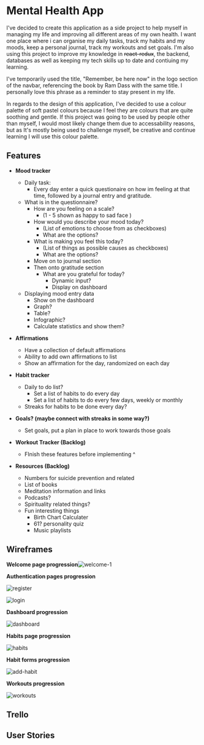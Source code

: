 

# Mental Health App

I've decided to create this application as a side project to help myself in managing my life and improving all different areas of my own health. I want one place where i can organise my daily tasks, track my habits and my moods, keep a personal journal, track my workouts and set goals. I'm also using this project to improve my knowledge in ~~react-redux~~, the backend, databases as well as keeping my tech skills up to date and contiuing my learning.

 I've temporarily used the title, "Remember, be here now" in the logo section of the navbar, referencing the book by Ram Dass with the same title. I personally love this phrase as a reminder to stay present in my life. 

In regards to the design of this application, I've decided to use a colour palette of soft pastel colours because I feel they are colours that are quite soothing and gentle. If this project was going to be used by people other than myself, I would most likely change them due to accessability reasons, but as It's mostly being used to challenge myself, be creative and continue learning I will use this colour palette.

## Features

- **Mood tracker**
  - Daily task:
    - Every day enter a quick questionaire on how im feeling at that time, followed by a journal entry and gratitude.
  - What is in the questionnaire?
    - How are you feeling on a scale?
      -  (1 - 5 shown as happy to sad face )
    - How would you describe your mood today?
      - (List of emotions to choose from as checkboxes)
      - What are the options?
    - What is making you feel this today?
      - (List of things as possible causes as checkboxes)
      - What are the options?
    - Move on to journal section
    - Then onto gratitude section
      - What are you grateful for today?
        - Dynamic input?
        - Display on dashboard
  - Displaying mood entry data
    - Show on the dashboard
    - Graph?
    - Table?
    - Infographic?
    - Calculate statistics and show them?



- **Affirmations**
  - Have a collection of default affirmations
  - Ability to add own affirmations to list
  - Show an affirmation for the day, randomized on each day



- **Habit tracker**
  - Daily to do list?
    - Set a list of habits to do every day
    - Set a list of habits to do every few days, weekly or monthly
  - Streaks for habits to be done every day?



- **Goals? (maybe connect with streaks in some way?)**
  - Set goals, put a plan in place to work towards those goals



- **Workout Tracker (Backlog)**
  - FInish these features before implementing ^



- **Resources (Backlog)**
  - Numbers for suicide prevention and related
  - List of books
  - Meditation information and links
  - Podcasts?
  - Spirituality related things?
  - Fun interesting things
    - Birth Chart Calculater
    - 61? personality quiz
    - Music playlists



## Wireframes

**Welcome page progression**![welcome-1](frontend/public/docs-images/welcome.png)

**Authentication pages progression**

![register](frontend/public/docs-images/register.png)

![login](frontend/public/docs-images/log-in.png)



**Dashboard progression**

![dashboard](frontend/public/docs-images/dash.png)



**Habits page progression**

![habits](frontend/public/docs-images/habits.png)



**Habit forms progression**

![add-habit](frontend/public/docs-images/add-habit.png)



**Workouts progression**

![workouts](frontend/public/docs-images/workouts.png)



## Trello





## User Stories



